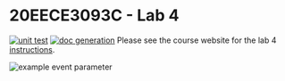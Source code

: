 # 20EECE3093C - Lab 4
[![unit test](https://github.com/20EECE3093C-24SS/lab-4-hanlaman/actions/workflows/ci-pytest.yaml/badge.svg?event=push)](https://github.com/20EECE3093C-24SS/lab-4-hanlaman/blob/main/.github/workflows/ci-pytest.yaml)
[![doc generation](https://github.com/20EECE3093C-24SS/lab-4-hanlaman/actions/workflows/ci-sphinx.yaml/badge.svg?event=push)](https://github.com/20EECE3093C-24SS/lab-4-hanlaman/actions/workflows/ci-sphinx.yaml)
Please see the course website for the lab 4 [instructions](https://20eece3093c-24ss.github.io/graded_artifacts/lab_assignments/lab_4.html).

![example event parameter](https://github.com/github/docs/actions/workflows/main.yml/badge.svg?event=push)
